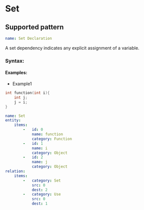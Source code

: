 # Set

## Supported pattern
```yaml
name: Set Declaration
```
A set dependency indicates any explicit assignment of a variable.

### Syntax:


#### Examples: 

- Example1
```cpp
int function(int i){
    int j;
    j = i;
}
```

```yaml
name: Set
entity:
    items:
        -   id: 0
            name: function
            category: Function
        -   id: 1
            name: i
            category: Object
        -   id: 2
            name: j
            category: Object
relation:
    items:
        -   category: Set
            src: 0
            dest: 2
        -   category: Use
            src: 0
            dest: 1
```